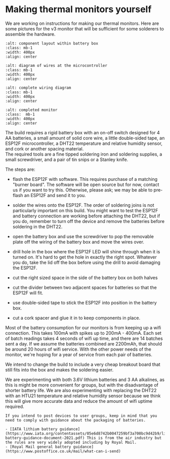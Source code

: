 
# Making thermal monitors yourself

We are working on instructions for making our thermal monitors.  Here are some pictures for the v3 monitor that will be sufficient for some solderers to assemble the hardware.  

```{image} /images/monitoring/making/inside-of-battery-box.jpg
:alt: component layout within battery box
:class: mb-1
:width: 400px
:align: center
```


```{image} /images/monitoring/making/wiring-diagram.jpg
:alt: diagram of wires at the microcontroller
:class: mb-1
:width: 400px
:align: center
```

```{image} /images/monitoring/making/wiring-diagram2.jpg
:alt: complete wiring diagram
:class: mb-1
:width: 400px
:align: center
```

```{image} /images/monitoring/making/completed-build.jpg
:alt: completed monitor
:class:  mb-1
:width: 400px
:align: center
```

The build requires a rigid battery box with an on-off switch designed for 4 AA batteries, a small amount of solid core wire, a little double-sided tape, an ESP12F microcontroller, a DHT22 temperature and relative humidity sensor, and cork or another spacing material.  
The required tools are a fine tipped soldering iron and soldering supplies, a small screwdriver, and a pair of tin snips or a Stanley knife.

The steps are:

- flash the ESP12F with software.  This requires purchase of a matching "burner board".  The software will be open source but for now, contact us if you want to try this.  Otherwise, please ask; we may be able to pre-flash an ESP12F and send it to you.

- solder the wires onto the ESP12F.  The order of soldering joins is not particularly important on this build. You might want to test the ESP12F and battery connection are working before attaching the DHT22, but if you do, remember to turn off the device and remove the batteries before soldering in the DHT22. 

- open the battery box and use the screwdriver to pop the removable plate off the wiring of the battery box and move the wires over. 

- drill hole in the box where the ESP12F LED will shine through when it is turned on.  It's hard to get the hole in exactly the right spot.  Whatever you do, take the lid off the box before using the drill to avoid damaging the ESP12F.  

- cut the right sized space in the side of the battery box on both halves

- cut the divider between two adjacent spaces for batteries so that the ESP12F will fit. 

- use double-sided tape to stick the ESP12F into position in the battery box.

- cut a cork spacer and glue it in to keep components in place. 

Most of the battery consumption for our monitors is from keeping up a wifi connection.  This takes 100mA with spikes up to 200mA - 400mA. Each set of batch readings takes 4 seconds of wifi up time, and there are 14 batches sent a day. If we assume the batteries combined are 2200mAh, that should be around 20 hours of wifi service.  With the other power needs of the monitor, we're hoping for a year of service from each pair of batteries.

We intend to change the build to include a very cheap breakout board that still fits into the box and makes the soldering easier.

We are experimenting with both 3.6V lithium batteries and 3 AA alkalines, as this is might be more convenient for groups, but with the disadvantage of shorter battery life.   We are also experimenting with replacing the DHT22 with an HTU21 temperature and relative humidity sensor because we think this will give more accurate data and reduce the amount of wifi uptime required.

```{admonition} Important
If you intend to post devices to user groups, keep in mind that you need to comply with guidance about the packaging of batteries.

- [IATA lithium battery guidance](https://www.iata.org/contentassets/05e6d8742b0047259bf3a700bc9d42b9/lithium-battery-guidance-document-2021.pdf) This is from the air industry but the rules are very widely adopted including by Royal Mail.
- [Royal Mail general battery guidance](https://www.postoffice.co.uk/mail/what-can-i-send)
```